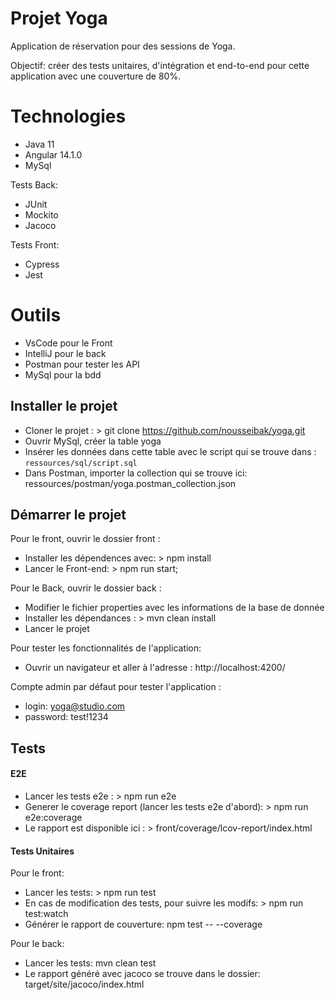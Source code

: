 # Projet Yoga

Application de réservation pour des sessions de Yoga.

Objectif: créer des tests unitaires, d'intégration et end-to-end pour cette application avec une couverture de 80%.

# Technologies

- Java 11
- Angular 14.1.0
- MySql

Tests Back:
- JUnit
- Mockito
- Jacoco

Tests Front:
- Cypress
- Jest


# Outils

- VsCode pour le Front
- IntelliJ pour le back
- Postman pour tester les API
- MySql pour la bdd


## Installer le projet

- Cloner le projet : > git clone https://github.com/nousseibak/yoga.git
- Ouvrir MySql, créer la table yoga
- Insérer les données dans cette table avec le script qui se trouve dans : `ressources/sql/script.sql`
- Dans Postman, importer la collection qui se trouve ici:  ressources/postman/yoga.postman_collection.json


## Démarrer le projet

Pour le front, ouvrir le dossier front :

- Installer les dépendences avec: > npm install
- Lancer le Front-end: > npm run start;

Pour le Back, ouvrir le dossier back :

- Modifier le fichier properties avec les informations de la base de donnée
- Installer les dépendances : > mvn clean install
- Lancer le projet

Pour tester les fonctionnalités de l'application:

- Ouvrir un navigateur et aller à l'adresse : http://localhost:4200/

Compte admin par défaut pour tester l'application :
- login: yoga@studio.com
- password: test!1234


## Tests

#### E2E

- Lancer les tests e2e : > npm run e2e
- Generer le coverage report (lancer les tests e2e d'abord): > npm run e2e:coverage
- Le rapport est disponible ici : > front/coverage/lcov-report/index.html

#### Tests Unitaires

Pour le front: 

- Lancer les tests: > npm run test
- En cas de modification des tests, pour suivre les modifs: > npm run test:watch
- Générer le rapport de couverture: npm test -- --coverage


Pour le back:

- Lancer les tests: mvn  clean test
- Le rapport généré avec jacoco se trouve dans le dossier: target/site/jacoco/index.html

